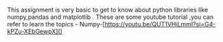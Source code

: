 This assignment is very basic to get to know about python libraries like numpy,pandas and matplotlib .
These are some youtube tutorial ,you can refer to learn the topics -
Numpy-[https://youtu.be/QUT1VHiLmmI?si=G4-kPZu-XEbGewpX]()

